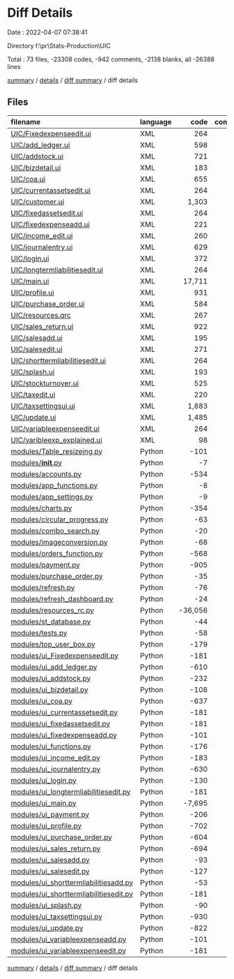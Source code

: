 # Diff Details

Date : 2022-04-07 07:38:41

Directory f:\pr\Stats-Production\UIC

Total : 73 files,  -23308 codes, -942 comments, -2138 blanks, all -26388 lines

[summary](results.md) / [details](details.md) / [diff summary](diff.md) / diff details

## Files
| filename | language | code | comment | blank | total |
| :--- | :--- | ---: | ---: | ---: | ---: |
| [UIC/Fixedexpenseedit.ui](/UIC/Fixedexpenseedit.ui) | XML | 264 | 0 | 4 | 268 |
| [UIC/add_ledger.ui](/UIC/add_ledger.ui) | XML | 598 | 0 | 40 | 638 |
| [UIC/addstock.ui](/UIC/addstock.ui) | XML | 721 | 0 | 3 | 724 |
| [UIC/bizdetail.ui](/UIC/bizdetail.ui) | XML | 183 | 0 | 3 | 186 |
| [UIC/coa.ui](/UIC/coa.ui) | XML | 655 | 0 | 40 | 695 |
| [UIC/currentassetsedit.ui](/UIC/currentassetsedit.ui) | XML | 264 | 0 | 4 | 268 |
| [UIC/customer.ui](/UIC/customer.ui) | XML | 1,303 | 0 | 42 | 1,345 |
| [UIC/fixedassetsedit.ui](/UIC/fixedassetsedit.ui) | XML | 264 | 0 | 4 | 268 |
| [UIC/fixedexpenseadd.ui](/UIC/fixedexpenseadd.ui) | XML | 221 | 0 | 3 | 224 |
| [UIC/income_edit.ui](/UIC/income_edit.ui) | XML | 260 | 0 | 4 | 264 |
| [UIC/journalentry.ui](/UIC/journalentry.ui) | XML | 629 | 0 | 40 | 669 |
| [UIC/login.ui](/UIC/login.ui) | XML | 372 | 0 | 1 | 373 |
| [UIC/longtermliabilitiesedit.ui](/UIC/longtermliabilitiesedit.ui) | XML | 264 | 0 | 4 | 268 |
| [UIC/main.ui](/UIC/main.ui) | XML | 17,711 | 0 | 169 | 17,880 |
| [UIC/profile.ui](/UIC/profile.ui) | XML | 931 | 0 | 41 | 972 |
| [UIC/purchase_order.ui](/UIC/purchase_order.ui) | XML | 584 | 0 | 40 | 624 |
| [UIC/resources.qrc](/UIC/resources.qrc) | XML | 267 | 0 | 1 | 268 |
| [UIC/sales_return.ui](/UIC/sales_return.ui) | XML | 922 | 0 | 38 | 960 |
| [UIC/salesadd.ui](/UIC/salesadd.ui) | XML | 195 | 0 | 3 | 198 |
| [UIC/salesedit.ui](/UIC/salesedit.ui) | XML | 271 | 0 | 3 | 274 |
| [UIC/shorttermliabilitiesedit.ui](/UIC/shorttermliabilitiesedit.ui) | XML | 264 | 0 | 4 | 268 |
| [UIC/splash.ui](/UIC/splash.ui) | XML | 193 | 0 | 7 | 200 |
| [UIC/stockturnover.ui](/UIC/stockturnover.ui) | XML | 525 | 0 | 3 | 528 |
| [UIC/taxedit.ui](/UIC/taxedit.ui) | XML | 220 | 0 | 1 | 221 |
| [UIC/taxsettingsui.ui](/UIC/taxsettingsui.ui) | XML | 1,883 | 0 | 50 | 1,933 |
| [UIC/update.ui](/UIC/update.ui) | XML | 1,485 | 0 | 41 | 1,526 |
| [UIC/variableexpenseedit.ui](/UIC/variableexpenseedit.ui) | XML | 264 | 0 | 4 | 268 |
| [UIC/varibleexp_explained.ui](/UIC/varibleexp_explained.ui) | XML | 98 | 0 | 1 | 99 |
| [modules/Table_resizeing.py](/modules/Table_resizeing.py) | Python | -101 | -3 | -20 | -124 |
| [modules/__init__.py](/modules/__init__.py) | Python | -7 | -19 | -5 | -31 |
| [modules/accounts.py](/modules/accounts.py) | Python | -534 | -90 | -85 | -709 |
| [modules/app_functions.py](/modules/app_functions.py) | Python | -8 | -32 | -4 | -44 |
| [modules/app_settings.py](/modules/app_settings.py) | Python | -9 | -7 | -2 | -18 |
| [modules/charts.py](/modules/charts.py) | Python | -354 | -24 | -71 | -449 |
| [modules/circular_progress.py](/modules/circular_progress.py) | Python | -63 | -27 | -16 | -106 |
| [modules/combo_search.py](/modules/combo_search.py) | Python | -20 | 0 | -11 | -31 |
| [modules/imageconversion.py](/modules/imageconversion.py) | Python | -68 | -1 | -16 | -85 |
| [modules/orders_function.py](/modules/orders_function.py) | Python | -568 | -7 | -77 | -652 |
| [modules/payment.py](/modules/payment.py) | Python | -905 | -5 | -69 | -979 |
| [modules/purchase_order.py](/modules/purchase_order.py) | Python | -35 | -1 | -4 | -40 |
| [modules/refresh.py](/modules/refresh.py) | Python | -76 | -10 | -12 | -98 |
| [modules/refresh_dashboard.py](/modules/refresh_dashboard.py) | Python | -24 | -3 | -5 | -32 |
| [modules/resources_rc.py](/modules/resources_rc.py) | Python | -36,056 | -36 | -8 | -36,100 |
| [modules/st_database.py](/modules/st_database.py) | Python | -44 | -1 | -6 | -51 |
| [modules/tests.py](/modules/tests.py) | Python | -58 | -1 | -11 | -70 |
| [modules/top_user_box.py](/modules/top_user_box.py) | Python | -179 | -139 | -44 | -362 |
| [modules/ui_Fixedexpenseedit.py](/modules/ui_Fixedexpenseedit.py) | Python | -181 | -10 | -42 | -233 |
| [modules/ui_add_ledger.py](/modules/ui_add_ledger.py) | Python | -610 | -10 | -24 | -644 |
| [modules/ui_addstock.py](/modules/ui_addstock.py) | Python | -232 | -24 | -60 | -316 |
| [modules/ui_bizdetail.py](/modules/ui_bizdetail.py) | Python | -108 | -10 | -31 | -149 |
| [modules/ui_coa.py](/modules/ui_coa.py) | Python | -637 | -10 | -38 | -685 |
| [modules/ui_currentassetsedit.py](/modules/ui_currentassetsedit.py) | Python | -181 | -10 | -42 | -233 |
| [modules/ui_fixedassetsedit.py](/modules/ui_fixedassetsedit.py) | Python | -181 | -10 | -42 | -233 |
| [modules/ui_fixedexpenseadd.py](/modules/ui_fixedexpenseadd.py) | Python | -101 | -10 | -9 | -120 |
| [modules/ui_functions.py](/modules/ui_functions.py) | Python | -176 | -72 | -39 | -287 |
| [modules/ui_income_edit.py](/modules/ui_income_edit.py) | Python | -183 | -10 | -44 | -237 |
| [modules/ui_journalentry.py](/modules/ui_journalentry.py) | Python | -630 | -10 | -32 | -672 |
| [modules/ui_login.py](/modules/ui_login.py) | Python | -130 | -10 | -24 | -164 |
| [modules/ui_longtermliabilitiesedit.py](/modules/ui_longtermliabilitiesedit.py) | Python | -181 | -10 | -42 | -233 |
| [modules/ui_main.py](/modules/ui_main.py) | Python | -7,695 | -144 | -1,368 | -9,207 |
| [modules/ui_payment.py](/modules/ui_payment.py) | Python | -206 | -10 | -32 | -248 |
| [modules/ui_profile.py](/modules/ui_profile.py) | Python | -702 | -16 | -46 | -764 |
| [modules/ui_purchase_order.py](/modules/ui_purchase_order.py) | Python | -604 | -10 | -20 | -634 |
| [modules/ui_sales_return.py](/modules/ui_sales_return.py) | Python | -694 | -16 | -48 | -758 |
| [modules/ui_salesadd.py](/modules/ui_salesadd.py) | Python | -93 | -10 | -9 | -112 |
| [modules/ui_salesedit.py](/modules/ui_salesedit.py) | Python | -127 | -10 | -43 | -180 |
| [modules/ui_shorttermliabilitiesadd.py](/modules/ui_shorttermliabilitiesadd.py) | Python | -53 | -10 | -9 | -72 |
| [modules/ui_shorttermliabilitiesedit.py](/modules/ui_shorttermliabilitiesedit.py) | Python | -181 | -10 | -42 | -233 |
| [modules/ui_splash.py](/modules/ui_splash.py) | Python | -90 | -10 | -11 | -111 |
| [modules/ui_taxsettingsui.py](/modules/ui_taxsettingsui.py) | Python | -930 | -34 | -48 | -1,012 |
| [modules/ui_update.py](/modules/ui_update.py) | Python | -822 | -30 | -74 | -926 |
| [modules/ui_variableexpenseadd.py](/modules/ui_variableexpenseadd.py) | Python | -101 | -10 | -9 | -120 |
| [modules/ui_variableexpenseedit.py](/modules/ui_variableexpenseedit.py) | Python | -181 | -10 | -42 | -233 |

[summary](results.md) / [details](details.md) / [diff summary](diff.md) / diff details